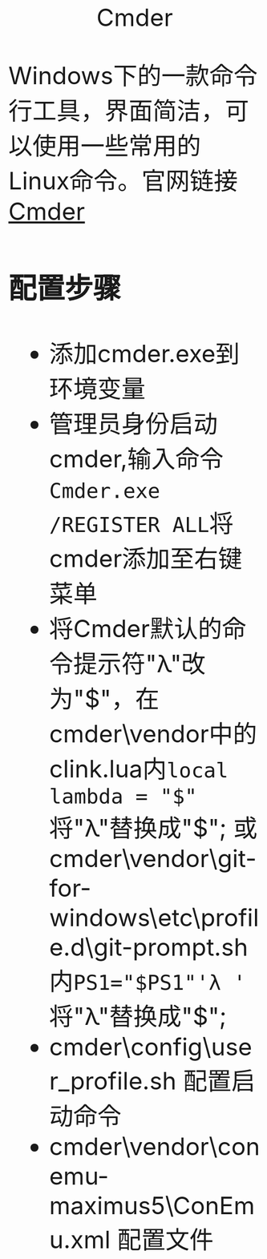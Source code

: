 <div align='center'><font size = '70'>Cmder</div>

Windows下的一款命令行工具，界面简洁，可以使用一些常用的Linux命令。官网链接 [Cmder](https://cmder.net)
### 配置步骤
- 添加cmder.exe到环境变量
- 管理员身份启动cmder,输入命令```Cmder.exe /REGISTER ALL```将cmder添加至右键菜单
- 将Cmder默认的命令提示符"λ"改为"\$"，在cmder\\vendor中的clink.lua内```local lambda = "$"``` 将"λ"替换成"\$";
  或cmder\\vendor\\git-for-windows\\etc\\profile.d\\git-prompt.sh内``` PS1="$PS1"'λ ' ``` 将"λ"替换成"\$";
- cmder\\config\\user_profile.sh 配置启动命令
- cmder\\vendor\\conemu-maximus5\\ConEmu.xml 配置文件